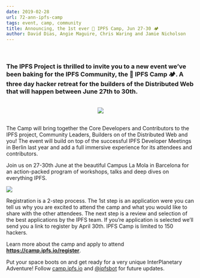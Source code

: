 ```yaml
---
date: 2019-02-28
url: 72-ann-ipfs-camp
tags: event, camp, community
title: Announcing, the 1st ever 🌌 IPFS Camp, Jun 27-30 🏕
author: David Dias, Angie Maguire, Chris Waring and Jamie Nicholson
---
```


<br/>

### The IPFS Project is thrilled to invite you to a new event we’ve been baking for the IPFS Community, the **🌌 IPFS Camp 🏕**. A three day hacker retreat for the builders of the Distributed Web that will happen between June 27th to 30th.

<br/>

<div align="center">
  <a href="https://camp.ipfs.io">
    <img style="max-width: 800px;" src="https://ipfs.io/ipfs/Qmd11gtyigpCjo4MfzXuj9MKuMF3Dj1EZEvbNRZeQE1jd4/"></img>
  </a>
</div>

<br/>

The Camp will bring together the Core Developers and Contributors to the IPFS project, Community Leaders, Builders on of the Distributed Web and you! The event will build on top of the successful IPFS Developer Meetings in Berlin last year and add a full immersive experience for its attendees and contributors.

Join us on 27-30th June at the beautiful Campus La Mola in Barcelona for an action-packed program of workshops, talks and deep dives on everything IPFS.

![](https://ipfs.io/ipfs/QmUiucP3oRVnqvuM6hnrF9D5H6tRSeVhyWk6ggkhf4ebEH)

Registration is a 2-step process. The 1st step is an application were you can tell us why you are excited to attend the camp and what you would like to share with the other attendees. The next step is a review and selection of the best applications by the IPFS team. If you’re application is selected we’ll send you a link to register by April 30th. IPFS Camp is limited to 150 hackers.

Learn more about the camp and apply to attend **https://camp.ipfs.io/register**.

Put your space boots on and get ready for a very unique InterPlanetary Adventure! Follow [camp.ipfs.io](https://camp.ipfs.io) and [@ipfsbot](https://twitter.com/ipfsbot) for future updates.
